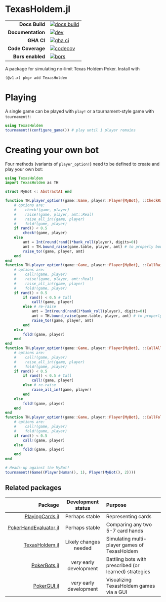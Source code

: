# TexasHoldem.jl

|||
|---------------------:|:----------------------------------------------|
| **Docs Build**       | [![docs build][docs-bld-img]][docs-bld-url]   |
| **Documentation**    | [![dev][docs-dev-img]][docs-dev-url]          |
| **GHA CI**           | [![gha ci][gha-ci-img]][gha-ci-url]           |
| **Code Coverage**    | [![codecov][codecov-img]][codecov-url]        |
| **Bors enabled**     | [![bors][bors-img]][bors-url]                 |

[docs-bld-img]: https://github.com/charleskawczynski/TexasHoldem.jl/workflows/Documentation/badge.svg
[docs-bld-url]: https://github.com/charleskawczynski/TexasHoldem.jl/actions?query=workflow%3ADocumentation

[docs-dev-img]: https://img.shields.io/badge/docs-dev-blue.svg
[docs-dev-url]: https://charleskawczynski.github.io/TexasHoldem.jl/dev/

[gha-ci-img]: https://github.com/charleskawczynski/TexasHoldem.jl/workflows/ci/badge.svg
[gha-ci-url]: https://github.com/charleskawczynski/TexasHoldem.jl/actions?query=workflow%3Aci

[codecov-img]: https://codecov.io/gh/charleskawczynski/TexasHoldem.jl/branch/main/graph/badge.svg
[codecov-url]: https://codecov.io/gh/charleskawczynski/TexasHoldem.jl

[bors-img]: https://bors.tech/images/badge_small.svg
[bors-url]: https://app.bors.tech/repositories/32732

A package for simulating no-limit Texas Holdem Poker. Install with

```julia-repl
(@v1.x) pkg> add TexasHoldem
```

# Playing

A single game can be played with `play!` or a tournament-style game with `tournament!`:

```julia
using TexasHoldem
tournament!(configure_game()) # play until 1 player remains
```

# Creating your own bot

Four methods (variants of `player_option!`) need to be defined to create and play your own bot:

```julia
using TexasHoldem
import TexasHoldem as TH

struct MyBot <: AbstractAI end

function TH.player_option!(game::Game, player::Player{MyBot}, ::CheckRaiseFold)
    # options are:
    #    check!(game, player)
    #    raise!(game, player, amt::Real)
    #    raise_all_in!(game, player)
    #    fold!(game, player)
    if rand() < 0.5
        check!(game, player)
    else
        amt = Int(round(rand()*bank_roll(player), digits=0))
        amt = TH.bound_raise(game.table, player, amt) # to properly bound raise amount
        raise_to!(game, player, amt)
    end
end
function TH.player_option!(game::Game, player::Player{MyBot}, ::CallRaiseFold)
    # options are:
    #    call!(game, player)
    #    raise!(game, player, amt::Real)
    #    raise_all_in!(game, player)
    #    fold!(game, player)
    if rand() < 0.5
        if rand() < 0.5 # Call
            call!(game, player)
        else # re-raise
            amt = Int(round(rand()*bank_roll(player), digits=0))
            amt = TH.bound_raise(game.table, player, amt) # to properly bound raise amount
            raise_to!(game, player, amt)
        end
    else
        fold!(game, player)
    end
end
function TH.player_option!(game::Game, player::Player{MyBot}, ::CallAllInFold)
    # options are:
    #    call!(game, player)
    #    raise_all_in!(game, player)
    #    fold!(game, player)
    if rand() < 0.5
        if rand() < 0.5 # Call
            call!(game, player)
        else # re-raise
            raise_all_in!(game, player)
        end
    else
        fold!(game, player)
    end
end
function TH.player_option!(game::Game, player::Player{MyBot}, ::CallFold)
    # options are:
    #    call!(game, player)
    #    fold!(game, player)
    if rand() < 0.5
        call!(game, player)
    else
        fold!(game, player)
    end
end

# Heads-up against the MyBot!
tournament!(Game((Player(Human(), 1), Player(MyBot(), 2))))
```

## Related packages

| Package                                                                             |  Development status      |         Purpose                                       |
|------------------------------------------------------------------------------------:|:------------------------:|:------------------------------------------------------|
| [PlayingCards.jl](https://github.com/charleskawczynski/PlayingCards.jl)             | Perhaps stable           | Representing cards                                    |
| [PokerHandEvaluator.jl](https://github.com/charleskawczynski/PokerHandEvaluator.jl) | Perhaps stable           | Comparing any two 5-7 card hands                      |
| [TexasHoldem.jl](https://github.com/charleskawczynski/TexasHoldem.jl)               | Likely changes needed    | Simulating multi-player games of TexasHoldem          |
| [PokerBots.jl](https://github.com/charleskawczynski/PokerBots.jl)                   | _very_ early development | Battling bots with prescribed (or learned) strategies |
| [PokerGUI.jl](https://github.com/charleskawczynski/PokerGUI.jl)                     | _very_ early development | Visualizing TexasHoldem games via a GUI               |
